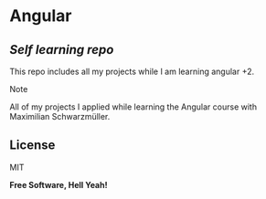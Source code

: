 # Angular
## _Self learning repo_


This repo includes all my projects while I am learning angular +2.

> [!NOTE]
> All of my projects I applied while learning the Angular course with Maximilian Schwarzmüller.

## License

MIT

**Free Software, Hell Yeah!**

[AngularJS]: <http://angularjs.org>
